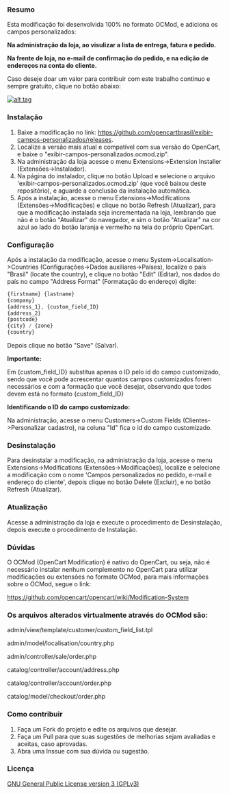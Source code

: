 ### Resumo

Esta modificação foi desenvolvida 100% no formato OCMod, e adiciona os campos personalizados:

**Na administração da loja, ao visulizar a lista de entrega, fatura e pedido.**

**Na frente de loja, no e-mail de confirmação do pedido, e na edição de endereços na conta do cliente.**

Caso deseje doar um valor para contribuir com este trabalho continuo e sempre gratuito, clique no botão abaixo:

[![alt tag](https://www.paypalobjects.com/pt_BR/BR/i/btn/btn_donateCC_LG.gif)](https://www.paypal.com/cgi-bin/webscr?cmd=_s-xclick&hosted_button_id=7G9TR9PXS6G5J)

### Instalação

 1. Baixe a modificação no link: https://github.com/opencartbrasil/exibir-campos-personalizados/releases.
 2. Localize a versão mais atual e compatível com sua versão do OpenCart, e baixe o "exibir-campos-personalizados.ocmod.zip".
 3. Na administração da loja acesse o menu Extensions->Extension Installer (Extensões->Instalador).
 4. Na página do instalador, clique no botão Upload e selecione o arquivo 'exibir-campos-personalizados.ocmod.zip' (que você baixou deste repositório), e aguarde a conclusão da instalação automática.
 5. Após a instalação, acesse o menu Extensions->Modifications (Extensões->Modificações) e clique no botão Refresh (Atualizar), para que a modificação instalada seja incrementada na loja, lembrando que não é o botão "Atualizar" do navegador, e sim o botão "Atualizar" na cor azul ao lado do botão laranja e vermelho na tela do próprio OpenCart.

### Configuração

Após a instalação da modificação, acesse o menu System->Localisation->Countries (Configurações->Dados auxiliares->Países), localize o país "Brasil" (locate the country), e clique no botão "Edit" (Editar), nos dados do país no campo "Address Format" (Formatação do endereço) digite:

```php
{firstname} {lastname}
{company}
{address_1}, {custom_field_ID}
{address_2}
{postcode}
{city} / {zone}
{country}
```

Depois clique no botão "Save" (Salvar).

**Importante:**

Em {custom_field_ID} substitua apenas o ID pelo id do campo customizado, sendo que você pode acrescentar quantos campos customizados forem necessários e com a formação que você desejar, observando que todos devem está no formato {custom_field_ID}

**Identificando o ID do campo customizado:**

Na administração, acesse o menu Customers->Custom Fields (Clientes->Personalizar cadastro), na coluna "Id" fica o id do campo customizado.

### Desinstalação

Para desinstalar a modificação, na administração da loja, acesse o menu Extensions->Modifications (Extensões->Modificações),  localize e selecione a modificação com o nome 'Campos personalizados no pedido, e-mail e endereço do cliente', depois clique no botão Delete (Excluir), e no botão Refresh (Atualizar).

### Atualização

Acesse a administração da loja e execute o procedimento de Desinstalação, depois execute o procedimento de Instalação.

### Dúvidas

O OCMod (OpenCart Modification) é nativo do OpenCart, ou seja, não é necessário instalar nenhum complemento no OpenCart para utilizar modificações ou extensões no formato OCMod, para mais informações sobre o OCMod, segue o link:

https://github.com/opencart/opencart/wiki/Modification-System

### Os arquivos alterados virtualmente através do OCMod são:

admin/view/template/customer/custom_field_list.tpl

admin/model/localisation/country.php

admin/controller/sale/order.php

catalog/controller/account/address.php

catalog/controller/account/order.php

catalog/model/checkout/order.php

### Como contribuir

 1. Faça um Fork do projeto e edite os arquivos que desejar.
 2. Faça um Pull para que suas sugestões de melhorias sejam avaliadas e aceitas, caso aprovadas.
 3. Abra uma Inssue com sua dúvida ou sugestão.

### Licença

[GNU General Public License version 3 (GPLv3)](https://github.com/opencartbrasil/exibir-campos-personalizados/blob/master/LICENSE)
